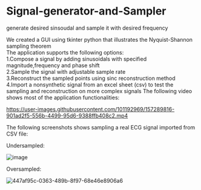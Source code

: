 # Signal-generator-and-Sampler
generate desired sinsoudal and sample it with desired frequency

We created a GUI using tkinter python that illustrates the Nyquist-Shannon sampling theorem\
The application supports the following options:\
1.Compose a signal by adding sinusoidals with specified magnitude,frequency and phase shift\
2.Sample the signal with adjustable sample rate\
3.Reconstruct the sampled points using sinc reconstruction method\
4.Import a nonsynthetic signal from an excel sheet (csv) to test the sampling and reconstruction on more complex signals
The following video shows most of the application functionalities:


https://user-images.githubusercontent.com/101192969/157289816-901ad2f5-556b-4499-95d6-9388ffb408c2.mp4




The following screenshots shows sampling a real ECG signal imported from CSV file:

Undersampled:

![image](https://user-images.githubusercontent.com/101192969/157290341-bb84bc39-2915-4fa4-b15d-29a25335f823.png)


Oversampled:

![447af95c-0363-489b-8f97-68e46e8906a6](https://user-images.githubusercontent.com/101192969/157290222-b58b8df2-dbd8-42a6-94d0-906c5c2689af.png)
